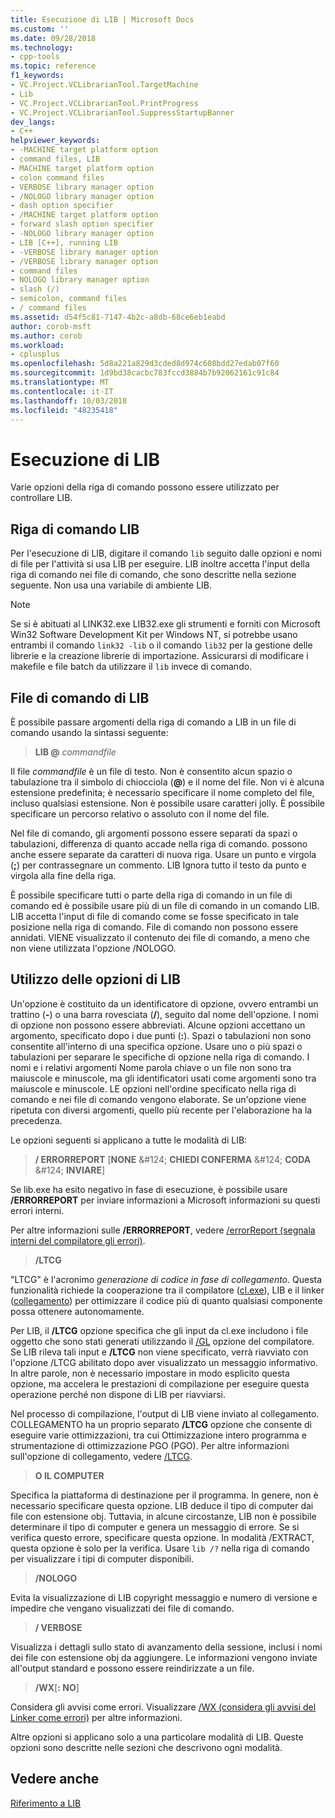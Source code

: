 ```yaml
---
title: Esecuzione di LIB | Microsoft Docs
ms.custom: ''
ms.date: 09/28/2018
ms.technology:
- cpp-tools
ms.topic: reference
f1_keywords:
- VC.Project.VCLibrarianTool.TargetMachine
- Lib
- VC.Project.VCLibrarianTool.PrintProgress
- VC.Project.VCLibrarianTool.SuppressStartupBanner
dev_langs:
- C++
helpviewer_keywords:
- -MACHINE target platform option
- command files, LIB
- MACHINE target platform option
- colon command files
- VERBOSE library manager option
- /NOLOGO library manager option
- dash option specifier
- /MACHINE target platform option
- forward slash option specifier
- -NOLOGO library manager option
- LIB [C++], running LIB
- -VERBOSE library manager option
- /VERBOSE library manager option
- command files
- NOLOGO library manager option
- slash (/)
- semicolon, command files
- / command files
ms.assetid: d54f5c81-7147-4b2c-a8db-68ce6eb1eabd
author: corob-msft
ms.author: corob
ms.workload:
- cplusplus
ms.openlocfilehash: 5d8a221a829d3cded8d974c608bdd27edab07f60
ms.sourcegitcommit: 1d9bd38cacbc783fccd3884b7b92062161c91c84
ms.translationtype: MT
ms.contentlocale: it-IT
ms.lasthandoff: 10/03/2018
ms.locfileid: "48235418"
---
```

# <a name="running-lib"></a>Esecuzione di LIB

Varie opzioni della riga di comando possono essere utilizzato per controllare LIB.

## <a name="lib-command-line"></a>Riga di comando LIB

Per l'esecuzione di LIB, digitare il comando `lib` seguito dalle opzioni e nomi di file per l'attività si usa LIB per eseguire. LIB inoltre accetta l'input della riga di comando nei file di comando, che sono descritte nella sezione seguente. Non usa una variabile di ambiente LIB.

> [!NOTE]
> Se si è abituati al LINK32.exe LIB32.exe gli strumenti e forniti con Microsoft Win32 Software Development Kit per Windows NT, si potrebbe usano entrambi il comando `link32 -lib` o il comando `lib32` per la gestione delle librerie e la creazione librerie di importazione. Assicurarsi di modificare i makefile e file batch da utilizzare il `lib` invece di comando.

## <a name="lib-command-files"></a>File di comando di LIB

È possibile passare argomenti della riga di comando a LIB in un file di comando usando la sintassi seguente:

> **LIB \@**  <em>commandfile</em>

Il file *commandfile* è un file di testo. Non è consentito alcun spazio o tabulazione tra il simbolo di chiocciola (**\@**) e il nome del file. Non vi è alcuna estensione predefinita; è necessario specificare il nome completo del file, incluso qualsiasi estensione. Non è possibile usare caratteri jolly. È possibile specificare un percorso relativo o assoluto con il nome del file.

Nel file di comando, gli argomenti possono essere separati da spazi o tabulazioni, differenza di quanto accade nella riga di comando. possono anche essere separate da caratteri di nuova riga. Usare un punto e virgola (**;**) per contrassegnare un commento. LIB Ignora tutto il testo da punto e virgola alla fine della riga.

È possibile specificare tutti o parte della riga di comando in un file di comando ed è possibile usare più di un file di comando in un comando LIB. LIB accetta l'input di file di comando come se fosse specificato in tale posizione nella riga di comando. File di comando non possono essere annidati. VIENE visualizzato il contenuto dei file di comando, a meno che non viene utilizzata l'opzione /NOLOGO.

## <a name="using-lib-options"></a>Utilizzo delle opzioni di LIB

Un'opzione è costituito da un identificatore di opzione, ovvero entrambi un trattino (**-**) o una barra rovesciata (**/**), seguito dal nome dell'opzione. I nomi di opzione non possono essere abbreviati. Alcune opzioni accettano un argomento, specificato dopo i due punti (**:**). Spazi o tabulazioni non sono consentite all'interno di una specifica opzione. Usare uno o più spazi o tabulazioni per separare le specifiche di opzione nella riga di comando. I nomi e i relativi argomenti Nome parola chiave o un file non sono tra maiuscole e minuscole, ma gli identificatori usati come argomenti sono tra maiuscole e minuscole. LE opzioni nell'ordine specificato nella riga di comando e nei file di comando vengono elaborate. Se un'opzione viene ripetuta con diversi argomenti, quello più recente per l'elaborazione ha la precedenza.

Le opzioni seguenti si applicano a tutte le modalità di LIB:

> **/ ERRORREPORT** [**NONE** &AMP;#124; **CHIEDI CONFERMA** &AMP;#124; **CODA** &AMP;#124; **INVIARE**]

Se lib.exe ha esito negativo in fase di esecuzione, è possibile usare **/ERRORREPORT** per inviare informazioni a Microsoft informazioni su questi errori interni.

Per altre informazioni sulle **/ERRORREPORT**, vedere [/errorReport (segnala interni del compilatore gli errori)](../../build/reference/errorreport-report-internal-compiler-errors.md).

> **/LTCG**

"LTCG" è l'acronimo *generazione di codice in fase di collegamento*. Questa funzionalità richiede la cooperazione tra il compilatore ([cl.exe](compiler-options.md)), LIB e il linker ([collegamento](linker-options.md)) per ottimizzare il codice più di quanto qualsiasi componente possa ottenere autonomamente.

Per LIB, il **/LTCG** opzione specifica che gli input da cl.exe includono i file oggetto che sono stati generati utilizzando il [/GL](gl-whole-program-optimization.md) opzione del compilatore. Se LIB rileva tali input e **/LTCG** non viene specificato, verrà riavviato con l'opzione /LTCG abilitato dopo aver visualizzato un messaggio informativo. In altre parole, non è necessario impostare in modo esplicito questa opzione, ma accelera le prestazioni di compilazione per eseguire questa operazione perché non dispone di LIB per riavviarsi.

Nel processo di compilazione, l'output di LIB viene inviato al collegamento. COLLEGAMENTO ha un proprio separato **/LTCG** opzione che consente di eseguire varie ottimizzazioni, tra cui Ottimizzazione intero programma e strumentazione di ottimizzazione PGO (PGO). Per altre informazioni sull'opzione di collegamento, vedere [/LTCG](ltcg-link-time-code-generation.md).

> **O IL COMPUTER**

Specifica la piattaforma di destinazione per il programma. In genere, non è necessario specificare questa opzione. LIB deduce il tipo di computer dai file con estensione obj. Tuttavia, in alcune circostanze, LIB non è possibile determinare il tipo di computer e genera un messaggio di errore. Se si verifica questo errore, specificare questa opzione. In modalità /EXTRACT, questa opzione è solo per la verifica. Usare `lib /?` nella riga di comando per visualizzare i tipi di computer disponibili.

> **/NOLOGO**

Evita la visualizzazione di LIB copyright messaggio e numero di versione e impedire che vengano visualizzati dei file di comando.

> **/ VERBOSE**

Visualizza i dettagli sullo stato di avanzamento della sessione, inclusi i nomi dei file con estensione obj da aggiungere. Le informazioni vengono inviate all'output standard e possono essere reindirizzate a un file.

> **/WX**[**: NO**]

Considera gli avvisi come errori. Visualizzare [/WX (considera gli avvisi del Linker come errori)](../../build/reference/wx-treat-linker-warnings-as-errors.md) per altre informazioni.

Altre opzioni si applicano solo a una particolare modalità di LIB. Queste opzioni sono descritte nelle sezioni che descrivono ogni modalità.

## <a name="see-also"></a>Vedere anche

[Riferimento a LIB](../../build/reference/lib-reference.md)
